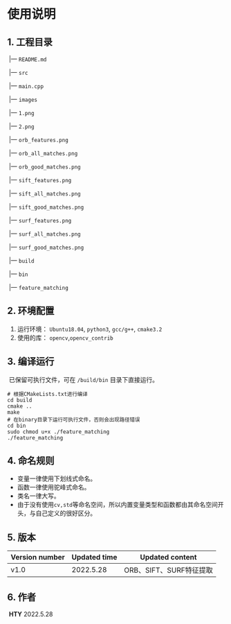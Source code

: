 # 使用说明

## 1. 工程目录

​	|— `README.md`

​	|— `src` 

​      	  |— `main.cpp`

​	|— `images`

​			|— `1.png`

​			|— `2.png`

​			|— `orb_features.png`

​			|— `orb_all_matches.png`

​			|— `orb_good_matches.png`

​			|— `sift_features.png`

​			|— `sift_all_matches.png`

​			|— `sift_good_matches.png`

​			|— `surf_features.png`

​			|— `surf_all_matches.png`

​			|— `surf_good_matches.png`

​	|— `build`

​			|— `bin`	

​					|— `feature_matching`

## 2. 环境配置

1. 运行环境： `Ubuntu18.04`, `python3`, `gcc/g++`, `cmake3.2`
2. 使用的库： `opencv`,`opencv_contrib`

## 3. 编译运行

​		已保留可执行文件，可在 `/build/bin` 目录下直接运行。

```shell
# 根据CMakeLists.txt进行编译
cd build
cmake ..
make
# 在binary目录下运行可执行文件，否则会出现路径错误
cd bin
sudo chmod u+x ./feature_matching
./feature_matching
```

## 4. 命名规则

- 变量一律使用下划线式命名。
- 函数一律使用驼峰式命名。
- 类名一律大写。
- 由于没有使用`cv,std`等命名空间，所以内置变量类型和函数都由其命名空间开头，与自己定义的很好区分。

## 5. 版本

| Version number | Updated time | Updated content         |
| -------------- | ------------ | ----------------------- |
| v1.0           | 2022.5.28    | ORB、SIFT、SURF特征提取 |

## 6. 作者

​		**HTY**	2022.5.28

